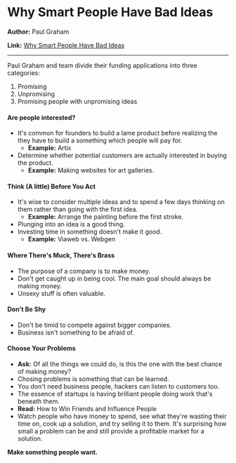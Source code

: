 # Why Smart People Have Bad Ideas

**Author:** Paul Graham

**Link:** [Why Smart People Have Bad Ideas](http://paulgraham.com/bronze.html)

---
Paul Graham and team divide their funding applications into three categories:
  1. Promising
  2. Unpromising
  3. Promising people with unpromising ideas



#### Are people interested?
- It's common for founders to build a lame product before realizing the they have to build a something which people will pay for.
  - **Example:** Artix
- Determine whether potential customers are actually interested in buying the product.
  - **Example:** Making websites for art galleries.

#### Think (A little) Before You Act
- It's wise to consider multiple ideas and to spend a few days thinking on them rather than going with the first idea.
  - **Example:** Arrange the painting before the first stroke.
- Plunging into an idea is a good thing. 
- Investing time in something doesn't make it good.
  - **Example:** Viaweb vs. Webgen

#### Where There's Muck, There's Brass
- The purpose of a company is to make money.
- Don't get caught up in being cool. The main goal should always be making money.
- Unsexy stuff is often valuable.

#### Don't Be Shy
- Don't be timid to compete against bigger companies.
- Business isn't something to be afraid of.

#### Choose Your Problems
- **Ask:** Of all the things we could do, is this the one with the best chance of making money?
- Chosing problems is something that can be learned.
- You don't need business people, hackers can listen to customers too.
- The essence of startups is having brilliant people doing work that's beneath them.
- **Read:** How to Win Friends and Influence People
- Watch people who have money to spend, see what they're wasting their time on, cook up a solution, and try selling it to them. It's surprising how small a problem can be and still provide a profitable market for a solution.



**Make something people want.**